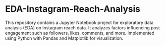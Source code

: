 # EDA-Instagram-Reach-Analysis
This repository contains a Jupyter Notebook project for exploratory data analysis (EDA) on Instagram reach data. It analyzes factors influencing post engagement such as followers, likes, comments, and more. Implemented using Python with Pandas and Matplotlib for visualization.
